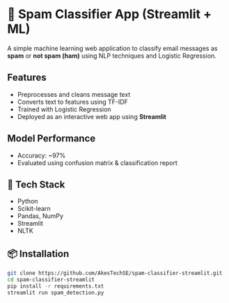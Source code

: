 # 📧 Spam Classifier App (Streamlit + ML)

A simple machine learning web application to classify email messages as **spam** or **not spam (ham)** using NLP techniques and Logistic Regression.

##  Features

- Preprocesses and cleans message text
- Converts text to features using TF-IDF
- Trained with Logistic Regression
- Deployed as an interactive web app using **Streamlit**

##  Model Performance

- Accuracy: ~97%
- Evaluated using confusion matrix & classification report

## 🧰 Tech Stack

- Python
- Scikit-learn
- Pandas, NumPy
- Streamlit
- NLTK

## 📦 Installation

```bash
git clone https://github.com/AkesTechSE/spam-classifier-streamlit.git
cd spam-classifier-streamlit
pip install -r requirements.txt
streamlit run spam_detection.py
